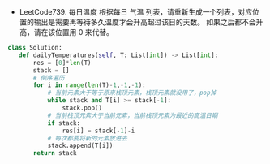 * LeetCode739. 每日温度
根据每日 气温 列表，请重新生成一个列表，对应位置的输出是需要再等待多久温度才会升高超过该日的天数。
如果之后都不会升高，请在该位置用 0 来代替。
 ```python
class Solution:
    def dailyTemperatures(self, T: List[int]) -> List[int]:
        res = [0]*len(T)
        stack = []
        # 倒序遍历
        for i in range(len(T)-1,-1,-1):
            # 当前元素大于等于原来栈顶元素，栈顶元素就没用了，pop掉
            while stack and T[i] >= stack[-1]:
                stack.pop()
            # 当前栈顶元素大于当前元素，当前栈顶元素为最近的高温日期
            if stack:
                res[i] = stack[-1]-i
            # 每次都要将新的元素放进去
            stack.append(T[i])
        return stack  
 ```
